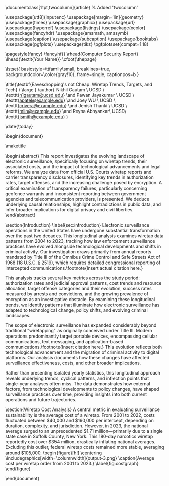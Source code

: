 \documentclass[11pt,twocolumn]{article} % Added 'twocolumn'

\usepackage[utf8]{inputenc}
\usepackage[margin=1in]{geometry}
\usepackage{times}
\usepackage{graphicx}
\usepackage{url}
\usepackage{hyperref}
\usepackage{listings}
\usepackage{xcolor}
\usepackage{fancyhdr}
\usepackage{amsmath, amssymb}
\usepackage{caption}
\usepackage{subcaption}
\usepackage{booktabs}
\usepackage{pgfplots}
\usepackage{tikz}
\pgfplotsset{compat=1.18}

\pagestyle{fancy}
\fancyhf{}
\rhead{Computer Security Report}
\lhead{\textit{Your Name}}
\cfoot{\thepage}

\lstset{
basicstyle=\ttfamily\small,
breaklines=true,
backgroundcolor=\color{gray!10},
frame=single,
captionpos=b
}

\title{\textbf{Eavesdropping's not Cheap: Wiretap Trends, Targets, and Tech} \\
\large }
\author{
Nikhil Gautam \\
UCSD \\
\texttt{n1gautam@ucsd.edu}
\and
Pawan Jayakumar \\
UCSD \\
\texttt{apatel@example.edu}
\and
Joey WU \\
UCSD \\
\texttt{crivera@example.edu}
\and
Jenish Thanki \\
UCSD \\
\texttt{mlin@example.edu}
\and
Reyna Abhyankar\\
UCSD\\
\texttt{jsmith@example.edu}
}

\date{\today}

\begin{document}

\maketitle

\begin{abstract}
This report investigates the evolving landscape of electronic surveillance, specifically focusing on wiretap trends, their associated costs, and the impact of technological advancements and legal reforms. We analyze data from official U.S. Courts wiretap reports and carrier transparency disclosures, identifying key trends in authorization rates, target offenses, and the increasing challenge posed by encryption. A critical examination of transparency failures, particularly concerning geofence warrants and inconsistent reporting between government agencies and telecommunication providers, is presented. We deduce underlying causal relationships, highlight contradictions in public data, and infer broader implications for digital privacy and civil liberties.
\end{abstract}

\section{Introduction}
\label{sec:introduction}
Electronic surveillance operations in the United States have undergone substantial transformation over the past two decades. This longitudinal analysis examines wiretap data patterns from 2004 to 2023, tracking how law enforcement surveillance practices have evolved alongside technological developments and shifts in criminal activity. Our investigation draws primarily from annual reports mandated by Title III of the Omnibus Crime Control and Safe Streets Act of 1968 (18 U.S.C. § 2519), which requires detailed congressional reporting of intercepted communications.\footnote{Insert actual citation here.}

This analysis tracks several key metrics across the study period: authorization rates and judicial approval patterns, cost trends and resource allocation, target offense categories and their evolution, success rates measured by arrests and convictions, and the growing prevalence of encryption as an investigative obstacle. By examining these longitudinal trends, we identify patterns that illuminate how electronic surveillance has adapted to technological change, policy shifts, and evolving criminal landscapes.

The scope of electronic surveillance has expanded considerably beyond traditional "wiretapping" as originally conceived under Title III. Modern operations predominantly target portable devices, encompassing cellular communications, text messaging, and application-based communications.\footnote{Insert citation here.} This evolution reflects both technological advancement and the migration of criminal activity to digital platforms. Our analysis documents how these changes have affected surveillance effectiveness, costs, and other broader implications.

Rather than presenting isolated yearly statistics, this longitudinal approach reveals underlying trends, cyclical patterns, and inflection points that single-year analyses often miss. The data demonstrates how external factors, from technological developments to policy changes, have shaped surveillance practices over time, providing insights into both current operations and future trajectories.

\section{Wiretap Cost Analysis}
A central metric in evaluating surveillance sustainability is the average cost of a wiretap. From 2001 to 2022, costs fluctuated between \$40,000 and \$160,000 per intercept, depending on duration, complexity, and jurisdiction. However, in 2023, the national average surged to an unprecedented \$1.71 million—primarily due to a single state case in Suffolk County, New York. This 180-day narcotics wiretap reportedly cost over \$354 million, drastically inflating national averages. Excluding this outlier, federal wiretap costs remained more stable, averaging around \$105,000.
\begin{figure}[h!]
\centering
\includegraphics[width=\columnwidth]{output-3.png}
\caption{Average cost per wiretap order from 2001 to 2023.}
\label{fig:costgraph}
\end{figure}


\end{document}
